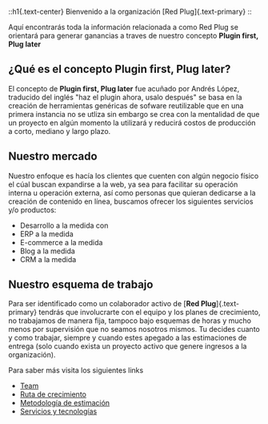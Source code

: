 ::h1{.text-center}
Bienvenido a la organización [Red Plug]{.text-primary}
::

Aquí encontrarás toda la información relacionada a como Red Plug se orientará para generar ganancias a traves de nuestro concepto __Plugin first, Plug later__

## ¿Qué es el concepto __Plugin first, Plug later__?

El concepto de __Plugin first, Plug later__ fue acuñado por Andrés López, traducido del inglés "haz el plugin ahora, usalo después" se basa en la creación de herramientas genéricas de sofware reutilizable que en una primera instancia no se utliza sin embargo se crea con la mentalidad de que un proyecto en algún momento la utilizará y reducirá costos de producción a corto, mediano y largo plazo.  

## Nuestro mercado

Nuestro enfoque es hacía los clientes que cuenten con algún negocio físico el cúal buscan expandirse a la web, ya sea para facilitar su operación interna u operación externa, así como personas que quieran dedicarse a la creación de contenido en línea, buscamos ofrecer los siguientes servicios y/o productos:
- Desarrollo a la medida con
- ERP a la medida
- E-commerce a la medida
- Blog a la medida
- CRM a la medida

## Nuestro esquema de trabajo

Para ser identificado como un colaborador activo de [__Red Plug__]{.text-primary} tendrás que involucrarte con el equipo y los planes de crecimiento, no trabajamos de manera fija, tampoco bajo esquemas de horas y mucho menos por supervisión que no seamos nosotros mismos. Tu decides cuanto y como trabajar, siempre y cuando estes apegado a las estimaciones de entrega (solo cuando exista un proyecto activo que genere ingresos a la organización).

Para saber más visita los siguientes links

- [Team](/team)
- [Ruta de crecimiento](/route)
- [Metodología de estimación](/estimation)
- [Servicios y tecnologías](services-and-technologies)